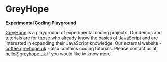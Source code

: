 # GreyHope
**Experimental Coding Playground**

[GreyHope](https://greyhope.uk) is a playground of experimental coding projects.
Our demos and tutorials are for those who already know the basics of JavaScript and are interested in expanding their JavaScript knowledge. Our external website - [coffee.greyhope.uk](https://coffee.greyhope.uk) - also contains coding tutorials. Please contact us at [hello@greyhope.uk](mailto:hello@greyhope.uk) if you would like to know more.
